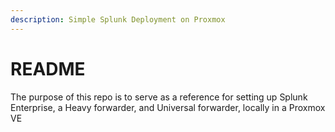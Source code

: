 ```yaml
---
description: Simple Splunk Deployment on Proxmox
---
```


# README

The purpose of this repo is to serve as a reference for setting up Splunk Enterprise, a Heavy forwarder, and Universal forwarder, locally in a Proxmox VE

